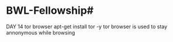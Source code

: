 # BWL-Fellowship#
DAY 14
tor browser
apt-get install tor -y
tor browser is used to stay annonymous while browsing
